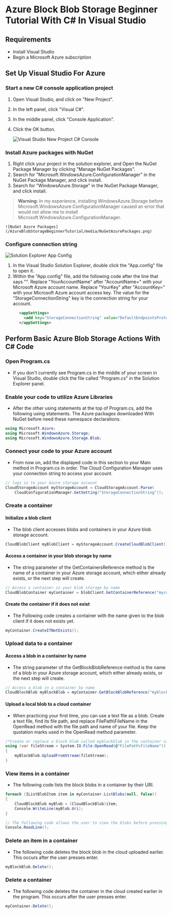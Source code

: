 # Azure Block Blob Storage Beginner Tutorial With C# In Visual Studio

## Requirements

- Install Visual Studio
- Begin a Microsoft Azure subscription

## Set Up Visual Studio For Azure

### Start a new C# console application project

1. Open Visual Studio, and click on "New Project".
2. In the left panel, click "Visual C#".
3. In the middle panel, click "Console Application".
4. Click the OK button.

	![Visual Studio New Project C# Console](/AzureBlobStorageBeginnerTutorial/media/VisualStudioNewProjectCSharpConsole.png)

### Install Azure packages with NuGet

1. Right click your project in the solution explorer, and Open the NuGet Package Manager by clicking "Manage NuGet Packages".
2. Search for "Microsoft.WindowsAzure.ConfigurationManager" in the NuGet Package Manager, and click install.
3. Search for "WindowsAzure.Storage" in the NuGet Package Manager, and click install.

> **Warning**: In my experience, installing WindowsAzure.Storage before Microsoft.WindowsAzure.ConfigurationManager caused an error that would not allow me to install Microsoft.WindowsAzure.ConfigurationManager.

	![NuGet Azure Packages](/AzureBlobStorageBeginnerTutorial/media/NuGetAzurePackages.png)

### Configure connection string

![Solution Explorer App Config](/AzureBlobStorageBeginnerTutorial/media/SolutionExplorerAppConfig.png)

1. In the Visual Studio Solution Explorer, double click the "App.config" file to open it.
2. Within the "App.config" file, add the following code after the line that says "</startup>".  Replace "YourAccountName" after "AccountName=" with your Microsoft Azure account name.  Replace "YourKey" after "AccountKey=" with your Microsoft Azure account access key.  The value for the "StorageConnectionString" key is the connection string for your account.
```xml
      <appSettings>
        <add key="StorageConnectionString" value="DefaultEndpointsProtocol=https;AccountName=YourAccountName;AccountKey=YourKey" />
      </appSettings>
```
## Perform Basic Azure Blob Storage Actions With C# Code

### Open Program.cs 

* If you don't currently see Program.cs in the middle of your screen in Visual Studio, double click the file called "Program.cs" in the Solution Explorer panel.

### Enable your code to utilize Azure Libraries

* After the other using statements at the top of Program.cs, add the following using statements.  The Azure packages downloaded With NuGet before need these namespace declarations.

```C#
using Microsoft.Azure;  
using Microsoft.WindowsAzure.Storage;
using Microsoft.WindowsAzure.Storage.Blob;
```

### Connect your code to your Azure account

* From now on, add the displayed code in this section to your Main method in Program.cs in order.  The Cloud Configuration Manager uses your connection string to access your account.

```C#
// logs in to your Azure storage account
CloudStorageAccount myStorageAccount = CloudStorageAccount.Parse(
    CloudConfigurationManager.GetSetting("StorageConnectionString"));
```
### Create a container

#### Initialize a blob client

* The blob client accesses blobs and containers in your Azure blob storage account.

```C#
CloudBlobClient myBlobClient = myStorageAccount.CreateCloudBlobClient();
```

#### Access a container in your blob storage by name

* The string parameter of the GetContainersReference method is the name of a container in your Azure storage account, which either already exists, or the next step will create.

```C#
// Access a container in your blob storage by name
CloudBlobContainer myContainer = blobClient.GetContainerReference("mycontainer");
```

#### Create the container if it does not exist

* The Following code creates a container with the name given to the blob client if it does not exists yet.

```C#
myContainer.CreateIfNotExists();
```

### Upload data to a container

#### Access a blob in a container by name

* The string parameter of the GetBlockBlobReference method is the name of a blob in your Azure storage account, which either already exists, or the next step will create.

```C#
// Access a blob in a container by name
CloudBlockBlob myBlockBlob = myContainer.GetBlockBlobReference("myblockblob");
```

#### Upload a local blob to a cloud container

* When practicing your first time, you can use a text file as a blob.  Create a text file, find its file path, and replace FilePath\FileName in the OpenRead method with the file path and name of your file.  Keep the quotation marks used in the OpenRead method parameter. 

```C#
/*Create or replace a block blob called myblockblob in the container called mycontainer, consisting of the file you chose*/ 
using (var fileStream = System.IO.File.OpenRead(@"FilePath\FileName"))
{
    myBlockBlob.UploadFromStream(fileStream);
}
```

### View items in a container

* The following code lists the block blobs in a container by their URI.

```C#
foreach (IListBlobItem item in myContainer.ListBlobs(null, false))
{
	CloudBlockBlob myBlob = (CloudBlockBlob)item;
	Console.WriteLine(myBlob.Uri);
}

// The following code allows the user to view the blobs before pressing enter
Console.ReadLine();
```

### Delete an item in a container

* The following code deletes the block blob in the cloud uploaded earlier.  This occurs after the user presses enter.

```C#
myBlockBlob.Delete();
```

### Delete a container

* The following code deletes the container in the cloud created earlier in the program.  This occurs after the user presses enter.

```C#
myContainer.Delete();
```